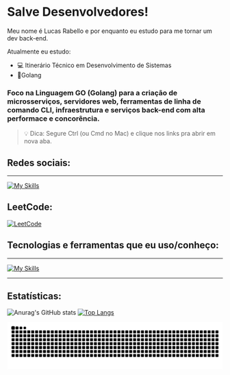 # Salve Desenvolvedores!
Meu nome é Lucas Rabello e por enquanto eu estudo para me tornar um dev back-end.

Atualmente eu estudo:
- 💻 Itinerário Técnico em Desenvolvimento de Sistemas 
- 🧸Golang


### Foco na Linguagem GO (Golang) para a criação de microsserviços, servidores web, ferramentas de linha de comando CLI, infraestrutura e serviços back-end com alta performace e concorência.
  
> 💡 Dica: Segure Ctrl (ou Cmd no Mac) e clique nos links pra abrir em nova aba.


## Redes sociais:
<hr>


<!-- [![My Skills](https://skillicons.dev/icons?i=linkedin)](https://www.linkedin.com/in/lucas-rabello-42b23a339/) -->
[![My Skills](https://skillicons.dev/icons?i=instagram)](https://www.instagram.com/lcs.carvalho_/?next=%2F) 

## LeetCode:
[![LeetCode](https://img.shields.io/badge/LeetCode-Lucas--Rabello--Dev-orange?style=for-the-badge&logo=leetcode&logoColor=white)](https://leetcode.com/u/lucas-rabello-dev/)


## Tecnologias e ferramentas que eu uso/conheço:
<hr>



[![My Skills](https://skillicons.dev/icons?i=git,github,go,sqlite,vscode,windows,devto,cpp)](https://skillicons.dev)

<hr>

## Estatísticas:
![Anurag's GitHub stats](https://github-readme-stats.vercel.app/api?username=lucas-rabello-dev&show_icons=true&theme=tokyonight)
[![Top Langs](https://github-readme-stats.vercel.app/api/top-langs/?username=lucas-rabello-dev&layout=donut)](https://github.com/anuraghazra/github-readme-stats)



<picture>
  <source media="(prefers-color-scheme: dark)" srcset="https://raw.githubusercontent.com/lucas-rabello-dev/lucas-rabello-dev/output/github-contribution-grid-snake-dark.svg">
  <source media="(prefers-color-scheme: light)" srcset="https://raw.githubusercontent.com/lucas-rabello-dev/lucas-rabello-dev/output/github-contribution-grid-snake.svg">
  <img alt="github contribution grid snake animation" src="https://raw.githubusercontent.com/lucas-rabello-dev/lucas-rabello-dev/output/github-contribution-grid-snake.svg">
</picture>
<br><br>

